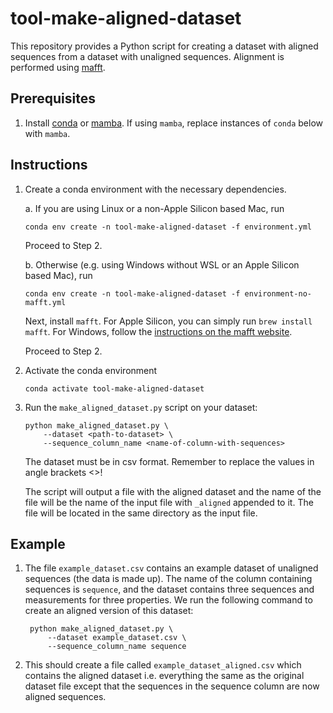 # tool-make-aligned-dataset
This repository provides a Python script for creating a dataset with aligned sequences
from a dataset with unaligned sequences. Alignment is performed using [mafft](https://mafft.cbrc.jp/alignment/software/).

## Prerequisites

1. Install [conda](https://conda.io/projects/conda/en/latest/user-guide/install/index.html) or [mamba](https://mamba.readthedocs.io/en/latest/installation/mamba-installation.html). If using `mamba`, replace instances of `conda` below with `mamba`.

## Instructions

1. Create a conda environment with the necessary dependencies.

    a. If you are using Linux or a non-Apple Silicon based Mac, run

    ```
    conda env create -n tool-make-aligned-dataset -f environment.yml
    ```

    Proceed to Step 2.

    b. Otherwise (e.g. using Windows without WSL or an Apple Silicon based Mac), run

    ```
    conda env create -n tool-make-aligned-dataset -f environment-no-mafft.yml
    ```

    Next, install `mafft`. For Apple Silicon, you can simply run `brew install mafft`. For Windows, follow the [instructions on the mafft website](https://mafft.cbrc.jp/alignment/software/windows.html).

    Proceed to Step 2.

1. Activate the conda environment

    ```
    conda activate tool-make-aligned-dataset
    ```

1. Run the `make_aligned_dataset.py` script on your dataset:

    ```
    python make_aligned_dataset.py \
        --dataset <path-to-dataset> \
        --sequence_column_name <name-of-column-with-sequences>
    ```

   The dataset must be in csv format. Remember to replace the values in angle brackets <>!

   The script will output a file with the aligned dataset and the name of the file will
   be the name of the input file with `_aligned` appended to it. The file will be
   located in the same directory as the input file.


## Example

1. The file `example_dataset.csv` contains an example dataset of unaligned sequences
   (the data is made up). The name of the column containing sequences is `sequence`,
   and the dataset contains three sequences and measurements for three properties. We
   run the following command to create an aligned version of this dataset:

   ```
    python make_aligned_dataset.py \
        --dataset example_dataset.csv \
        --sequence_column_name sequence
   ```

1. This should create a file called `example_dataset_aligned.csv` which contains the
   aligned dataset i.e. everything the same as the original dataset file except that
   the sequences in the sequence column are now aligned sequences.
